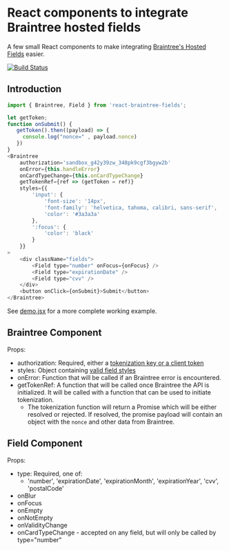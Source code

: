 # React components to integrate Braintree hosted fields

A few small React components to make integrating [Braintree's Hosted Fields](https://developers.braintreepayments.com/guides/hosted-fields/) easier.

[![Build Status](https://travis-ci.org/nathanstitt/react-braintree-fields.svg?branch=master)](https://travis-ci.org/nathanstitt/react-braintree-fields)


## Introduction

```javascript
import { Braintree, Field } from 'react-braintree-fields';

let getToken;
function onSubmit() {
   getToken().then((payload) => {
     console.log("nonce=" , payload.nonce)
   })
}
<Braintree
    authorization='sandbox_g42y39zw_348pk9cgf3bgyw2b'
    onError={this.handleError}
    onCardTypeChange={this.onCardTypeChange}
    getTokenRef={ref => (getToken = ref)}
    styles={{
        'input': {
            'font-size': '14px',
            'font-family': 'helvetica, tahoma, calibri, sans-serif',
            'color': '#3a3a3a'
        },
        ':focus': {
            'color': 'black'
        }
    }}
>
    <div className="fields">
        <Field type="number" onFocus={onFocus} />
        <Field type="expirationDate" />
        <Field type="cvv" />
    </div>
    <button onClick={onSubmit}>Submit</button>
</Braintree>


```

See [demo.jsx](demo.jsx) for a more complete working example.

## Braintree Component

Props:
 * authorization: Required, either a [tokenization key or a client token](https://developers.braintreepayments.com/guides/hosted-fields/setup-and-integration/)
 * styles: Object containing [valid field styles](https://braintree.github.io/braintree-web/3.11.1/module-braintree-web_hosted-fields.html#.create)
 * onError: Function that will be called if an Braintree error is encountered.
 * getTokenRef: A function that will be called once Braintree the API is initialized.  It will be called with a function that can be used to initiate tokenization.
   * The tokenization function will return a Promise which will be either resolved or rejected.  If resolved, the promise payload will contain an object with the `nonce` and other data from Braintree.

## Field Component

Props:
  * type: Required, one of:
    - 'number', 'expirationDate', 'expirationMonth', 'expirationYear', 'cvv', 'postalCode'
  * onBlur
  * onFocus
  * onEmpty
  * onNotEmpty
  * onValidityChange
  * onCardTypeChange - accepted on any field, but will only be called by type="number"
